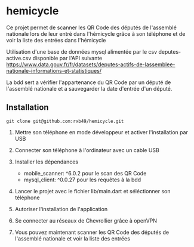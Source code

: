 # hemicycle

Ce projet permet de scanner les QR Code des députés de l'assemblé nationale lors de leur entré dans l'hémicycle grâce à son téléphone et de voir la liste des entrées dans l'hémicycle

Utilisation d'une base de données mysql alimentée par le csv deputes-active.csv disponible par l'API suivante https://www.data.gouv.fr/fr/datasets/deputes-actifs-de-lassemblee-nationale-informations-et-statistiques/

La bdd sert a vérifier l'appartenance du QR Code par un député de l'assemblé nationale et a sauvegarder la date d'entrée d'un député.

## Installation

`git clone git@github.com:rxb49/hemicycle.git`

1. Mettre son téléphone en mode développeur et activer l'installation par USB

2. Connecter son téléphone à l'ordinateur avec un cable USB

3. Installer les dépendances 
    * mobile_scanner: ^6.0.2 pour le scan des QR Code
    * mysql_client: ^0.0.27 pour les requêtes à la bdd

4. Lancer le projet avec le fichier lib/main.dart et séléctionner son téléphone

5. Autoriser l'installation de l'application

6. Se connecter au réseaux de Chevrollier grâce à openVPN

7. Vous pouvez maintenant scanner les QR Code des députés de l'assemblé nationale et voir la liste des entrées


